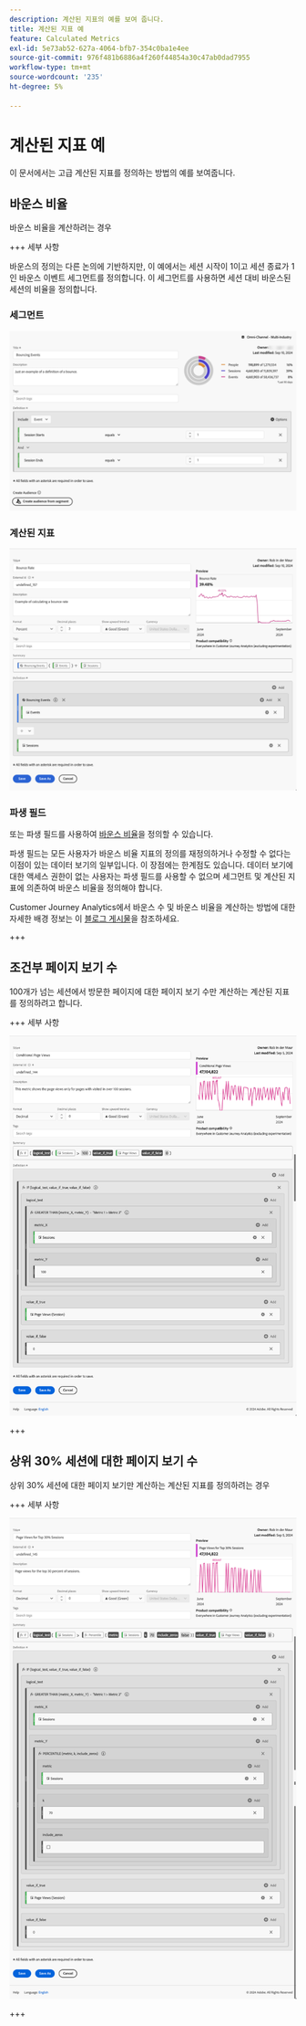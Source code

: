 ```yaml
---
description: 계산된 지표의 예를 보여 줍니다.
title: 계산된 지표 예
feature: Calculated Metrics
exl-id: 5e73ab52-627a-4064-bfb7-354c0ba1e4ee
source-git-commit: 976f481b6886a4f260f44854a30c47ab0dad7955
workflow-type: tm+mt
source-wordcount: '235'
ht-degree: 5%

---
```


# 계산된 지표 예

이 문서에서는 고급 계산된 지표를 정의하는 방법의 예를 보여줍니다.

## 바운스 비율

바운스 비율을 계산하려는 경우

+++ 세부 사항

바운스의 정의는 다른 논의에 기반하지만, 이 예에서는 세션 시작이 1이고 세션 종료가 1인 바운스 이벤트 세그먼트를 정의합니다. 이 세그먼트를 사용하면 세션 대비 바운스된 세션의 비율을 정의합니다.


### 세그먼트

![이벤트 반송](assets/example-bounce-bouncedevents.png)

### 계산된 지표

![바운스 비율](assets/example-bounce-rate.png)


### 파생 필드

또는 파생 필드를 사용하여 [바운스 비율](/help/data-views/derived-fields/derived-fields.md#bounces)을 정의할 수 있습니다.

파생 필드는 모든 사용자가 바운스 비율 지표의 정의를 재정의하거나 수정할 수 없다는 이점이 있는 데이터 보기의 일부입니다. 이 장점에는 한계점도 있습니다. 데이터 보기에 대한 액세스 권한이 없는 사용자는 파생 필드를 사용할 수 없으며 세그먼트 및 계산된 지표에 의존하여 바운스 비율을 정의해야 합니다.

Customer Journey Analytics에서 바운스 수 및 바운스 비율을 계산하는 방법에 대한 자세한 배경 정보는 이 [블로그 게시물](https://experienceleaguecommunities.adobe.com/t5/adobe-analytics-blogs/calculating-bounces-amp-bounce-rate-in-adobe-customer-journey/ba-p/706446)을 참조하세요.

+++


## 조건부 페이지 보기 수

100개가 넘는 세션에서 방문한 페이지에 대한 페이지 보기 수만 계산하는 계산된 지표를 정의하려고 합니다.

+++ 세부 사항 

![조건부 페이지 보기](assets/conditional-page-views.png)

+++

## 상위 30% 세션에 대한 페이지 보기 수

상위 30% 세션에 대한 페이지 보기만 계산하는 계산된 지표를 정의하려는 경우

+++ 세부 사항

![상위 30% 페이지 보기 수](assets/top30-page-views.png)

+++
